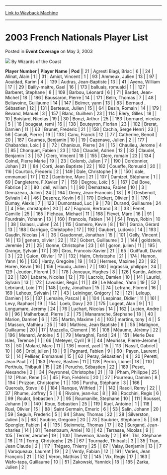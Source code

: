 
---
[Link to Wayback Machine](https://web.archive.org/web/20211022103426/https://magic.wizards.com/en/articles/archive/event-coverage/2003-french-nationals-player-list-2003-05-03)

[_metadata_:author]:- "Wizards of the Coast"
[_metadata_:description]:- "Player NumberPlayer NamePod21Agresti Biagi, Briac624Alinat, Alain131Amiot, Vincent193Ammeux, Julien1397Aouidad, Karim4139Audras, Jean-Baptiste1341Ayena, William1729Bailly-maitre, Gael16173balluais, romuald1127Barberet, Stephane8109Barbou, Léonard671Bardet, Jean-Michel18186Baussaron, Pierre14171Belin, Thomas748Bellavoine, Guillaume14147Belmer, yann1383Bernaud ,"
[_metadata_:generator]:- "Drupal 7 (http://drupal.org)"
[_metadata_:node]:- "793821"
[_metadata_:publish_date]:- "2003-05-03"
[_metadata_:source]:- "div-main-content"
[_metadata_:title]:- "2003 French Nationals Player List"
[_metadata_:wayback_capture_timestamp]:- "2021-10-22 10:34:26"
[_metadata_:wayback_raw_url]:- "https://web.archive.org/web/20211022103426id_/https://magic.wizards.com/en/articles/archive/event-coverage/2003-french-nationals-player-list-2003-05-03"
[_metadata_:wayback_url]:- "https://magic.wizards.com/en/articles/archive/event-coverage/2003-french-nationals-player-list-2003-05-03"
---


2003 French Nationals Player List
=================================



 Posted in **Event Coverage**
 on May 3, 2003 






![](https://media.magic.wizards.com/styles/auth_small/public/images/person/wizards_author.jpg)
By Wizards of the Coast













 **Player Number** | **Player Name** | **Pod** || 21 | Agresti Biagi, Briac | 6 |
| 24 | Alinat, Alain | 1 |
| 31 | Amiot, Vincent | 1 |
| 93 | Ammeux, Julien | 13 |
| 97 | Aouidad, Karim | 4 |
| 139 | Audras, Jean-Baptiste | 13 |
| 41 | Ayena, William | 17 |
| 29 | Bailly-maitre, Gael | 16 |
| 173 | balluais, romuald | 1 |
| 127 | Barberet, Stephane | 8 |
| 109 | Barbou, Léonard | 6 |
| 71 | Bardet, Jean-Michel | 18 |
| 186 | Baussaron, Pierre | 14 |
| 171 | Belin, Thomas | 7 |
| 48 | Bellavoine, Guillaume | 14 |
| 147 | Belmer, yann | 13 |
| 83 | Bernaud , Sébastien | 12 |
| 131 | Berteaux, Julien | 15 |
| 64 | Besin, Romain | 14 |
| 179 | Bevand, Manuel | 3 |
| 157 | Blanc, Guilhem | 23 |
| 114 | Blery, Gilles | 18 |
| 10 | Boistard, Nicolas | 19 |
| 30 | Bonzi, Arthur | 25 |
| 183 | bornarel, nicolas | 5 |
| 16 | bougeat, remi | 16 |
| 138 | Bouteyron, Florian | 23 |
| 102 | Brerat, Damien | 11 |
| 63 | Brunet, Frederic | 21 |
| 158 | Cachia, Serge Henri | 23 |
| 56 | Canali, Pierre | 19 |
| 133 | Canu, Franck | 12 |
| 77 | Catherine, Benoit | 20 |
| 187 | Caumes, Benjamin | 10 |
| 19 | Cazenave, Julien | 2 |
| 177 | Chabardes, Loic | 6 |
| 72 | Chanioux, Pierre | 24 |
| 15 | Chaulieu, Jerome | 4 |
| 85 | Chonquet, Fabien | 23 |
| 124 | Claudel, Adrien | 12 |
| 32 | Claudel, Benjamin | 3 |
| 57 | Clerc, Vincent | 18 |
| 155 | Clere, romain | 23 |
| 134 | Colnel, Pierre Marie | 19 |
| 23 | Colomb, Julien | 7 |
| 190 | Cordonnier, Johan | 21 |
| 84 | Corti, Jean Baptiste | 22 |
| 182 | Coueffe, Romuald | 20 |
| 116 | Courtois, Frederic | 2 |
| 149 | Dale, Christophe | 9 |
| 150 | dale, emmanuel | 17 |
| 122 | Dambrine, Marc | 21 |
| 107 | Damizet, Stéphane | 1 |
| 69 | Dangleterre, F.Xavier | 7 |
| 159 | Degrou, Loïc | 5 |
| 167 | Del Bove, Fabrice | 2 |
| 80 | dell, william | 1 |
| 90 | Demazeau, Fabien | 10 |
| 3 | Demazeau, Julien | 24 |
| 164 | Demy, Jean-Francois | 18 |
| 8 | Desbenoit, Sylvain | 4 |
| 46 | Desprez, Kevin | 6 |
| 170 | Dickert, Olivier | 9 |
| 176 | Dumay, Alexis | 7 |
| 123 | Dumontaud, Luc | 9 |
| 78 | Durand, Guillaume | 24 |
| 4 | Elie, christophe | 20 |
| 47 | Fagnoni, Bertrand | 3 |
| 33 | Fenet, Camille | 25 |
| 165 | Ficheau, Michael | 11 |
| 168 | Fievet, Marc | 16 |
| 91 | Fourdrain, Yohann | 13 |
| 160 | Francois, Fabien | 14 |
| 54 | Freys, Robin | 10 |
| 38 | Galassi, Julien | 24 |
| 115 | Gameiro, Kevin | 8 |
| 181 | Garcia, Gérard | 13 |
| 188 | Garrigue, Christophe | 17 |
| 192 | Gaubert, Ludovic | 14 |
| 193 | Gaudin, Nicolas | 4 |
| 36 | Gaudonnet, Jonathan | 15 |
| 101 | Gelly, Vincent | 14 |
| 13 | genero, olivier | 22 |
| 112 | Gobert, Guillaume | 3 |
| 144 | goldstein, Jeremie | 21 |
| 25 | Gonne, Christophe | 23 |
| 61 | goron, julien | 11 |
| 195 | Grange, Sylvain | 17 |
| 39 | Gros, Francois-Xavier | 21 |
| 65 | Guiffault, David | 3 |
| 22 | Guion, Olivier | 17 |
| 132 | Haim, Christophe | 21 |
| 174 | Hamon, Yann | 16 |
| 130 | Hardy, Gregoire | 19 |
| 143 | Hermes, Maxime | 23 |
| 92 | Horen, Kevin | 16 |
| 156 | Houdu, Julien | 7 |
| 180 | ingrassia, philippe | 24 |
| 129 | Jeudon, Florent | 3 |
| 178 | Joneaux, Hughes | 8 |
| 126 | Kantin, Adrien | 22 |
| 120 | Labarre, Nicolas | 12 |
| 70 | Lacroix, Damien | 10 |
| 141 | Lauriol, Sylvain | 13 |
| 172 | Lavoisier, Regis | 11 |
| 49 | Le Moullec, Yann | 19 |
| 52 | Lebriand, Loic | 11 |
| 148 | Ledy, Jonathan | 15 |
| 74 | Lefranc, Florent | 16 |
| 169 | Lehoux, Sylvain | 17 |
| 43 | Leininger, Grégory | 12 |
| 121 | Leloup, Damien | 15 |
| 137 | Lemaire, Pascal | 8 |
| 104 | Lespinas, Didier | 11 |
| 161 | Levy, Raphael | 19 |
| 154 | Loeb, Davy | 20 |
| 175 | Logeat, Alan | 9 |
| 1 | Longumare, Jeremy | 24 |
| 76 | Luchart, Nicolas | 14 |
| 162 | Lucien, Andre | 8 |
| 96 | Malherbaud, Pierre | 2 |
| 75 | Manaranche, Stephane | 18 |
| 40 | Marion, Damien | 6 |
| 125 | Martin, Maxime | 4 |
| 103 | martins, tony | 4 |
| 5 | Masson, Mathieu | 25 |
| 146 | Mathieu, Jean Baptiste | 6 |
| 55 | Matignon, Guillaume | 20 |
| 17 | Mazzella, Clement | 16 |
| 108 | Méaume, Jérémy | 22 |
| 196 | Menard, Antoine | 5 |
| 79 | Meraghni, Farid | 24 |
| 151 | Merle Des Isles, Terence | 1 |
| 66 | Meteyer, Cyril | 9 |
| 44 | Meurisse, Pierre-Jerome | 13 |
| 50 | Molard, Marc | 11 |
| 136 | morel, yael | 15 |
| 113 | Nassif, Gabriel | 10 |
| 86 | Oriol, julien | 18 |
| 9 | Pagnard, Fabien | 9 |
| 60 | Payen, Laurent | 12 |
| 14 | Pelliser, Emmanuel | 15 |
| 62 | Peray, Sébastien | 4 |
| 20 | Peretti, Jean Paul | 7 |
| 153 | Perez, Bastien | 11 |
| 128 | Perrin, Lionel | 18 |
| 110 | Perthuis, Thibault | 15 |
| 26 | Perucho, Sébastien | 22 |
| 189 | Peset, Alexandre | 2 |
| 34 | Peyronnel, Christophe | 21 |
| 18 | Pham, Philippe | 25 |
| 12 | Phan, Rene | 5 |
| 45 | Pon, Frédéric | 20 |
| 27 | Pourreau, Damien | 8 |
| 194 | Prizzon, Christophe | 1 |
| 106 | Purcha, Stéphane | 3 |
| 166 | Queroub, Steve | 8 |
| 184 | Ranque, Wilfried | 7 |
| 142 | Rasoli, Remy | 22 |
| 37 | Rhume, Joffrey | 5 |
| 6 | Rivoire, jean-luc | 8 |
| 98 | Rocchini, Regis | 6 |
| 99 | Roulot, Sebastien | 7 |
| 95 | Roumanille, Stephane | 10 |
| 111 | Roussel, Johann | 9 |
| 140 | Roux, Sebastien | 25 |
| 119 | Ruel, Antoine | 1 |
| 118 | Ruel, Olivier | 15 |
| 88 | Saint Germain, Emeric | 6 |
| 53 | Salin, Johann | 20 |
| 59 | Seguin, Frederic | 5 |
| 94 | Shaw, Thomas | 22 |
| 28 | Silverston, Julien | 5 |
| 68 | Soubrie, Gregoire | 20 |
| 73 | Soubrier, Stéphane | 5 |
| 58 | Spengler, Fabien | 4 |
| 135 | Steinmetz, Thomas | 17 |
| 82 | Surgand, Jean-charles | 14 |
| 81 | Tenenbaum, Amiel | 10 |
| 42 | Terrasse, Nicolas | 9 |
| 105 | Terrier, Jerome | 19 |
| 100 | Thevenon, Sandy | 2 |
| 89 | Thil, Stéphane | 16 |
| 11 | Torng, Christophe | 25 |
| 67 | Tournade, Thibault | 3 |
| 35 | Tran, Jean Claude | 2 |
| 117 | Trégaro, Thierry | 25 |
| 87 | Valay, Benjamin | 13 |
| 7 | Varoqueaux, Laurent | 19 |
| 2 | Verdy, Fabian | 12 |
| 191 | Veries, Jean François | 21 |
| 152 | Veron, Mathias | 12 |
| 145 | Vix, Regis | 17 |
| 163 | Wafo-tapa, Guillaume | 10 |
| 51 | Zakowski, Yannick | 18 |
| 185 | Zarka, Julien | 2 |







